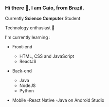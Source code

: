 ### Hi there 👋, I am Caio, from Brazil.

Currently **Science Computer** Student

Technology enthusiast 🚀

I'm currently learning :

-  Front-end 
	-  HTML, CSS and JavaScript
	-  ReactJS

-  Back-end 
	- Java
	- NodeJS
	- Python

- Mobile
	-React Native
	-Java on Android Studio
